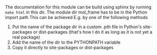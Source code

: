 The documentation for this module can be build using sphinx by running `make html` in this dir. The module dir mol_frame has to be in the Python import path
This can be achieved E.g. by one of the following methods
1. Put the name of the package dir in a custom .pth file in Python's site-packages or dist-packages
    (that's how I do it as long as it is not yet a real package)
2. Add the name of the dir to the PYTHONPATH variable
3. Copy it directly to site-packages or dist-packages
